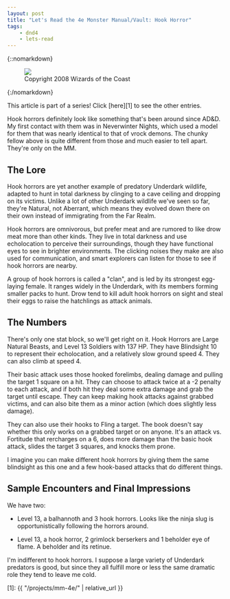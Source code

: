 ```yaml
---
layout: post
title: "Let's Read the 4e Monster Manual/Vault: Hook Horror"
tags:
    - dnd4
    - lets-read
---
```


{::nomarkdown}
<figure class="right">
  <img src="{{ "/assets/wir-mm-4e-hook-horror.png" | absolute_url }}"/>
  <figcaption>
    Copyright 2008 Wizards of the Coast
  </figcaption>
</figure>
{:/nomarkdown}

This article is part of a series! Click [here][1] to see the other entries.

Hook horrors definitely look like something that's been around since AD&D. My
first contact with them was in Neverwinter Nights, which used a model for them
that was nearly identical to that of vrock demons. The chunky fellow above is
quite different from those and much easier to tell apart. They're only on the
MM.

## The Lore

Hook horrors are yet another example of predatory Underdark wildlife, adapted to
hunt in total darkness by clinging to a cave ceiling and dropping on its
victims. Unlike a lot of other Underdark wildlife we've seen so far, they're
Natural, not Aberrant, which means they evolved down there on their own instead
of immigrating from the Far Realm.

Hook horrors are omnivorous, but prefer meat and are rumored to like drow meat
more than other kinds. They live in total darkness and use echolocation to
perceive their surroundings, though they have functional eyes to see in brighter
environments. The clicking noises they make are also used for communication, and
smart explorers can listen for those to see if hook horrors are nearby.

A group of hook horrors is called a "clan", and is led by its strongest
egg-laying female. It ranges widely in the Underdark, with its members forming
smaller packs to hunt. Drow tend to kill adult hook horrors on sight and steal
their eggs to raise the hatchlings as attack animals.

## The Numbers

There's only one stat block, so we'll get right on it. Hook Horrors are Large
Natural Beasts, and Level 13 Soldiers with 137 HP. They have Blindsight 10 to
represent their echolocation, and a relatively slow ground speed 4. They can
also climb at speed 4.

Their basic attack uses those hooked forelimbs, dealing damage and pulling the
target 1 square on a hit. They can choose to attack twice at a -2 penalty to
each attack, and if both hit they deal some extra damage and grab the target
until escape. They can keep making hook attacks against grabbed victims, and can
also bite them as a minor action (which does slightly less damage).

They can also use their hooks to Fling a target. The book doesn't say whether
this only works on a grabbed target or on anyone. It's an attack vs. Fortitude
that rercharges on a 6, does more damage than the basic hook attack, slides the
target 3 squares, and knocks them prone.

I imagine you can make different hook horrors by giving them the same blindsight
as this one and a few hook-based attacks that do different things.

## Sample Encounters and Final Impressions

We have two:

- Level 13, a balhannoth and 3 hook horrors. Looks like the ninja slug is
  opportunistically following the horrors around.

- Level 13, a hook horror, 2 grimlock berserkers and 1 beholder eye of
  flame. A beholder and its retinue.

I'm indifferent to hook horrors. I suppose a large variety of Underdark
predators is good, but since they all fulfill more or less the same dramatic
role they tend to leave me cold.

[1]: {{ "/projects/mm-4e/" | relative_url }}
